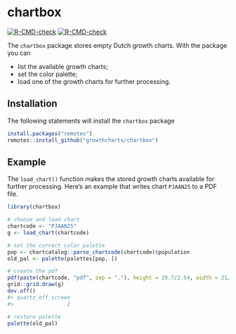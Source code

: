 
<!-- README.md is generated from README.Rmd. Please edit that file -->

# chartbox

<!-- badges: start -->

[![R-CMD-check](https://github.com/growthcharts/chartbox/workflows/R-CMD-check/badge.svg)](https://github.com/growthcharts/chartbox/actions)
[![R-CMD-check](https://github.com/growthcharts/chartbox/actions/workflows/R-CMD-check.yaml/badge.svg)](https://github.com/growthcharts/chartbox/actions/workflows/R-CMD-check.yaml)
<!-- badges: end -->

The `chartbox` package stores empty Dutch growth charts. With the
package you can

- list the available growth charts;
- set the color palette;
- load one of the growth charts for further processing.

## Installation

The following statements will install the `chartbox` package

``` r
install.packages("remotes")
remotes::install_github("growthcharts/chartbox")
```

## Example

The `load_chart()` function makes the stored growth charts available for
further processing. Here’s an example that writes chart `PJAAN25` to a
PDF file.

``` r
library(chartbox)

# choose and load chart
chartcode <- "PJAAN25"
g <- load_chart(chartcode)

# set the correct color palette
pop <- chartcatalog::parse_chartcode(chartcode)$population
old_pal <- palette(palettes[pop, ])

# create the pdf
pdf(paste(chartcode, "pdf", sep = "."), height = 29.7/2.54, width = 21/2.54)
grid::grid.draw(g)
dev.off()
#> quartz_off_screen 
#>                 2

# restore palette
palette(old_pal)
```
